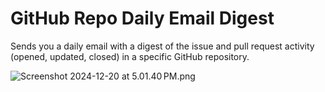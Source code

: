 # GitHub Repo Daily Email Digest

Sends you a daily email with a digest of the issue and pull request activity (opened, updated, closed) in a specific GitHub repository.

![Screenshot 2024-12-20 at 5.01.40 PM.png](https://imagedelivery.net/iHX6Ovru0O7AjmyT5yZRoA/ee976fe2-c477-4aeb-9531-edd6e7851b00/public)
